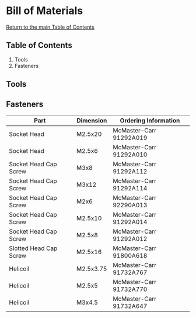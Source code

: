 # Bill of Materials
[Return to the main Table of Contents](https://github.com/EmiliaPsacharopoulos/Formatting#table-of-contents)

## Table of Contents
1. Tools
2. Fasteners 

## Tools

## Fasteners
| Part | Dimension | Ordering Information |
| --- | --- | --- |
| Socket Head | M2.5x20 | McMaster-Carr 91292A019 |
| Socket Head | M2.5x6 | McMaster-Carr 91292A010 |
| Socket Head Cap Screw | M3x8  |  McMaster-Carr 91292A112 |
| Socket Head Cap Screw | M3x12 | McMaster-Carr 91292A114 |
| Socket Head Cap Screw | M2x6 | McMaster-Carr 92290A013 |
| Socket Head Cap Screw | M2.5x10 | McMaster-Carr 91292A014 |
| Socket Head Cap Screw | M2.5x8 | McMaster-Carr 91292A012 |
| Slotted Head Cap Screw | M2.5x16 | McMaster-Carr 91800A618 |
| Helicoil | M2.5x3.75 | McMaster-Carr 91732A767 |
| Helicoil | M2.5x5 | McMaster-Carr 91732A770 |
| Helicoil | M3x4.5 | McMaster-Carr 91732A647 |
